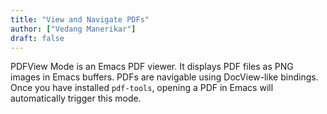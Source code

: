 ```yaml
---
title: "View and Navigate PDFs"
author: ["Vedang Manerikar"]
draft: false
---
```


PDFView Mode is an Emacs PDF viewer. It displays PDF files as PNG images in Emacs buffers. PDFs are navigable using DocView-like bindings. Once you have installed `pdf-tools`, opening a PDF in Emacs will automatically trigger this mode.
